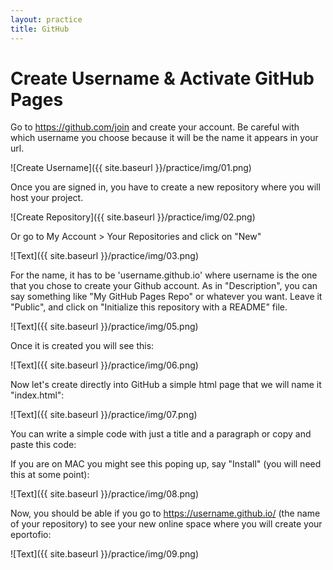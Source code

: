 ```yaml
---
layout: practice
title: GitHub
---
```


# Create Username & Activate GitHub Pages 

Go to <https://github.com/join> and create your account. Be careful with which username you choose because it will be the name it appears in your url. 

![Create Username]({{ site.baseurl }}/practice/img/01.png)

Once you are signed in, you have to create a new repository where you will host your project. 

![Create Repository]({{ site.baseurl }}/practice/img/02.png)

Or go to My Account > Your Repositories and click on "New"

![Text]({{ site.baseurl }}/practice/img/03.png)

For the name, it has to be 'username.github.io' where username is the one that you chose to create your Github account. As in "Description", you can say something like "My GitHub Pages Repo" or whatever you want. Leave it "Public", and click on "Initialize this repository with a README" file. 

![Text]({{ site.baseurl }}/practice/img/05.png)

Once it is created you will see this: 

![Text]({{ site.baseurl }}/practice/img/06.png)

Now let's create directly into GitHub a simple html page that we will name it "index.html":

![Text]({{ site.baseurl }}/practice/img/07.png)

You can write a simple code with just a title and a paragraph or copy and paste this code: 

If you are on MAC you might see this poping up, say "Install" (you will need this at some point):

![Text]({{ site.baseurl }}/practice/img/08.png)

Now, you should be able if you go to https://username.github.io/ (the name of your repository) to see your new online space where you will create your eportofio: 

![Text]({{ site.baseurl }}/practice/img/09.png)












